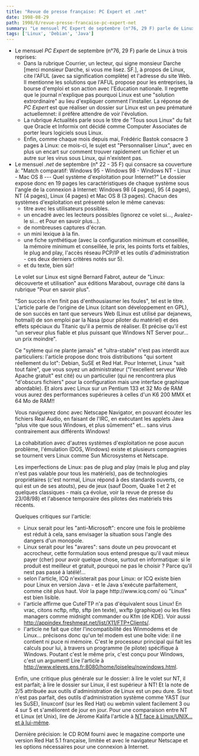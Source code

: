 ```yaml
---
title: "Revue de presse française: PC Expert et .net"
date: 1998-08-29
path: 1998/8/revue-presse-francaise-pc-expert-net
summary: "Le mensuel PC Expert de septembre (n°76, 29 F) parle de Linux à trois reprises: Dans la rubrique Courrier, un lecteur, qui signe monsieur Darche [merci monsieur Darche, si vous me lisez."
tags: ['Linux', 'Debian', 'Java']
---
```


<UL>

<LI>
Le mensuel <EM>PC Expert</EM> de septembre (n°76, 29 F) parle de Linux à trois
reprises:
<UL>

<LI>Dans la rubrique Courrier, un lecteur, qui signe monsieur Darche
[merci monsieur Darche, si vous me lisez. SF.], à
propos de Linux, cite l'AFUL (avec sa signification complète) et
l'adresse du site Web. Il mentionne les solutions que l'AFUL propose
pour les entreprises, la bourse d'emploi et son action avec l'Education
nationale. Il regrette que le journal n'explique pas pourquoi Linux est
une "solution extrordinaire" au lieu d'expliquer comment l'installer. La
réponse de <EM>PC Expert</EM> est que réaliser un dossier sur Linux est un peu
prématuré actuellemnet: il préfère attendre de voir l'évolution.
<LI>La rubrique Actualités parle sous le titre de "Tous sous Linux" du
fait que Oracle et Informix ont décidé comme Computer Associates de
porter leurs logiciels sous Linux.
<LI>Enfin, comme chaque mois depuis mai, Frédéric Bastok consacre 3 pages
à Linux: ce mois-ci, le sujet est "Personnaliser Linux", avec en plus
un encart sur comment trouver rapidement un fichier et un autre sur les
virus sous Linux, qui n'existent pas.
</UL>


<LI>
Le mensuel <EM>.net</EM> de septembre (n° 22 - 35 F) qui consacre
sa couverture à: "Match comparatif: Windows 95 - Windows 98 - Windows
NT - Linux - Mac OS 8 --- Quel système d'exploitation pour Internet?"
Le dossier expose donc en 19 pages les caractéristiques de chaque système
sous l'angle de la connexion à Internet: Windows 98 (4 pages), 95 (4
pages), NT (4 pages), Linux (4 pages) et Mac OS 8 (3 pages).  Chacun des
systèmes d'exploitation est présenté selon le même canevas:
<UL>

<LI>titre avec les utilisateurs possibles.
<LI>un encadré avec les lecteurs possibles (Ignorez ce volet si...,
Avalez-le si... et Pour en savoir plus...).
<LI>de nombreuses captures d'écran.
<LI>un mini lexique à la fin.
<LI>une fiche synthétique (avec la configuration minimum et conseillée, la
mémoire minimum et conseillée, le prix, les points forts et faibles, le
plug and play, l'accès réseau PCP/IP et les outils d'administration -
ces deux derniers critères notés sur 5).
<LI>et du texte, bien sûr!
</UL>

<P>
Le volet sur Linux est signé Bernard Fabrot, auteur de "Linux:
découverte et utilisation" aux éditions Marabout, ouvrage cité dans la
rubrique "Pour en savoir plus".
</P>

<P>
"Son succès n'en finit pas d'enthousiasmer les foules", tel est le
titre. L'article parle de l'origine de Linux (citant son développement
en GPL), de son succès en tant que serveurs Web (Linux est utilisé par
dejanews, hotmail) de son emploi par la Nasa (pour piloter du matériel)
et des effets spéciaux du Titanic qu'il a permis de réaliser. Et précise
qu'il est "un serveur plus fiable et plus puissant que Windows NT Server
pour... un prix moindre".
</P>

<P>
Ce "sytème qui ne plante jamais" et "ultra-stable" n'est pas interdit
aux particuliers: l'article propose donc trois distributions "qui
sortent réellement du lot": Debian, SuSE et Red Hat. Pour Internet,
Linux "sait tout faire", que vous soyez un administrateur ("l'excellent
serveur Web Apache gratuit" est cité) ou un particulier (qui ne
rencontrera plus "d'obscurs fichiers" pour la configuration mais une
interface graphique abordable). Et alors avec Linux sur un Pentium 133
et 32 Mo de RAM vous aurez des performances supérieures à celles d'un K6
200 MMX et 64 Mo de RAM!!
</P>

<P>
Vous naviguerez donc avec Netscape Navigator, en pouvant écouter les
fichiers Real Audio, en faisant de l'IRC, en exécutant les applets Java
"plus vite que sous Windows, et plus sûmement" et... sans virus
contrairement aux différents Windows!
</P>

<P>
La cohabitation avec d'autres systèmes d'exploitation ne pose aucun
problème, l'émulation (DOS, Windows) existe et plusieurs compagnies se
tournent vers Linux comme Sun Microsystems et Netscape.
</P>

<P>
Les imperfections de Linux: pas de plug and play (mais le plug and play
n'est pas valable pour tous les matériels), pas de technologies
propriétaires (c'est normal, Linux répond à des standards ouverts, ce
qui est un de ses atouts), peu de jeux (sauf Doom, Quake 1 et 2 et
quelques classiques - mais ça évolue, voir la revue de presse du
23/08/98) et l'absence temporaire des pilotes des matériels très
récents.
</P>

<P>
Quelques critiques sur l'article:
</P>

<UL>

<LI>Linux serait pour les "anti-Microsoft": encore une fois le problème
est réduit à cela, sans envisager la situation sous l'angle des dangers
d'un monopole.
<LI>Linux serait pour les "avares": sans doute un peu provocant et
accrocheur, cette formulation sous entend presque qu'il vaut mieux payer
(cher) pour avoir quelque chose, surtout en informatique: si le produit
est meilleur et gratuit, pourquoi ne pas le choisir ? Parce qu'il nest
pas passé à latélé!...
<LI>selon l'article, ICQ n'existerait pas pour Linux: or ICQ existe
bien pour Linux en version Java - et le Java s'exécute parfaitement,
comme cité plus haut. Voir la page http://www.icq.com/ où "Linux"
est bien lisible.
<LI>l'article affirme que CuteFTP n'a pas d'équivalent sous Linux! En
vrac, citons ncftp, nftp, sftp (en texte), wxftp (graphique) ou les
files managers comme midnight commander ou Kfm (de KDE).  Voir aussi
<A HREF="http://appindex.freshmeat.net/list/X11/FTP+Clients/">
http://appindex.freshmeat.net/list/X11/FTP+Clients/</A>.
<LI>l'article ne fait que citer l'incompatibilité des Winmodems
et de Linux... précisons donc qu'un tel modem est une boîte
vide: il ne contient ni puce ni mémoire. C'est le processeur
principal qui fait les calculs pour lui, à travers un programme
(le pilote) spécifique à Windows. Poutant c'est le même prix,
c'est conçu pour Windows, c'est un argument! Lire l'article à <A HREF="http://www.eleves.ens.fr:8080/home/loiseleu/nowindows.html">http://www.eleves.ens.fr:8080/home/loiseleu/nowindows.html</A>.
</UL>

<P>
Enfin, une critique plus générale sur le dossier: à lire le volet sur
NT, il est parfait; à lire le dossier sur Linux, il est supérieur à NT!
Et la note de 2/5 attribuée aux outils d'administration de Linux est
un peu dure. Si tout n'est pas parfait, des outils d'administration
système comme YAST (sur les SuSE), linuxconf (sur les Red Hat) ou
webmin valent facilement 3 ou 4 sur 5 et s'améliorent de jour en jour.
Pour une comparaison entre NT et Linux (et Unix), lire de Jérome Kalifa
l'article à <A HREF="http://www.linux-center.org/articles/9807/NT.html">NT face à Linux/UNIX... et à lui-même</A>.  </P>

<P>
Dernière précision: le CD ROM fourni avec le magazine comporte une
version Red Hat 5.1 française, limitée et avec le navigateur Netscape
et les options nécessaires pour une connexion à Internet.  </P>


</UL>


